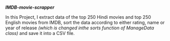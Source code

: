 **_IMDB-movie-scrapper_**

In this Project, I extract data of the top 250 Hindi movies and top 250 English movies from IMDB, sort the data according to either rating, name or year of release *(which is changed inthe sorts function of ManageData class)* and save it into a CSV file.

